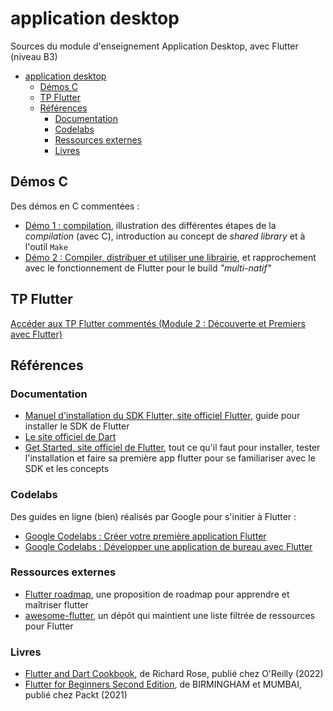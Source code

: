 # application desktop

Sources du module d'enseignement Application Desktop, avec Flutter (niveau B3)

- [application desktop](#application-desktop)
  - [Démos C](#démos-c)
  - [TP Flutter](#tp-flutter)
  - [Références](#références)
    - [Documentation](#documentation)
    - [Codelabs](#codelabs)
    - [Ressources externes](#ressources-externes)
    - [Livres](#livres)


## Démos C

Des démos en C commentées :

- [Démo 1 : compilation](./demos-c/demo1-compilation/), illustration des différentes étapes de la *compilation* (avec C), introduction au concept de *shared library* et à l'outil `Make`
- [Démo 2 : Compiler, distribuer et utiliser une librairie](./demos-c/demo2b-linkage/), et rapprochement avec le fonctionnement de Flutter pour le build *"multi-natif"*

## TP Flutter

[Accéder aux TP Flutter commentés (Module 2 : Découverte et Premiers avec Flutter)](./tp-flutter/)

## Références

### Documentation

- [Manuel d'installation du SDK Flutter, site officiel Flutter](https://docs.flutter.dev/get-started/install), guide pour installer le SDK de Flutter
- [Le site officiel de Dart](https://dart.dev/)
- [Get Started, site officiel de Flutter](https://docs.flutter.dev/get-started/test-drive?tab=vscode), tout ce qu'il faut pour installer, tester l'installation et faire sa première app flutter pour se familiariser avec le SDK et les concepts


### Codelabs

Des guides en ligne (bien) réalisés par Google pour s'initier à Flutter :

- [Google Codelabs : Créer votre première application Flutter](https://codelabs.developers.google.com/codelabs/flutter-codelab-first?hl=fr#0)
- [Google Codelabs : Développer une application de bureau avec Flutter](https://codelabs.developers.google.com/codelabs/flutter-github-client?hl=fr#0)


### Ressources externes

- [Flutter roadmap](https://github.com/olexale/flutter_roadmap), une proposition de roadmap pour apprendre et maîtriser flutter
- [awesome-flutter](https://github.com/Solido/awesome-flutter), un dépôt qui maintient une liste filtrée de ressources pour Flutter


### Livres

- [Flutter and Dart Cookbook](https://learning.oreilly.com/library/view/flutter-and-dart/9781098119508/), de Richard Rose, publié chez O'Reilly (2022)
- [Flutter for Beginners Second Edition](https://www.packtpub.com/product/flutter-for-beginners-second-edition/9781800565999), de BIRMINGHAM et MUMBAI, publié chez Packt (2021)
